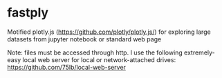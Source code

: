 fastply
===============

Motified plotly.js (https://github.com/plotly/plotly.js/) for exploring large datasets from jupyter notebook or standard web page

Note: files must be accessed through http. I use the following extremely-easy local web server for local or network-attached drives:
https://github.com/75lb/local-web-server 
